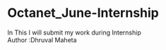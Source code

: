 # Octanet_June-Internship
In This I will submit my work during Internship
<br>
Author :Dhruval Maheta

